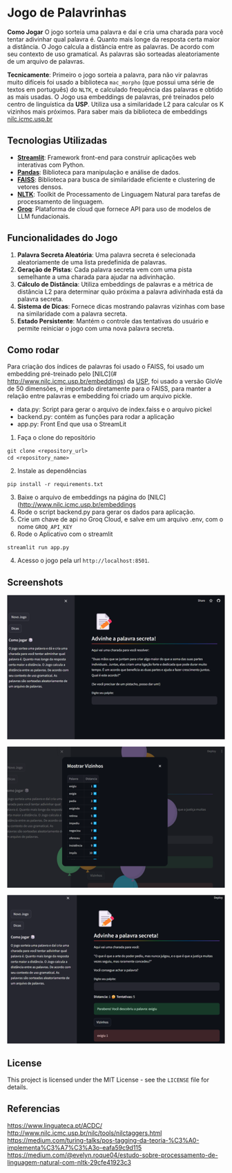 # Jogo de Palavrinhas #


**Como Jogar**
O jogo sorteia uma palavra e daí e cria uma charada para você tentar adivinhar qual palavra é. Quanto mais longe da resposta certa maior a distância. O Jogo calcula a distância entre as palavras. De acordo com seu contexto de uso gramatical. As palavras são sorteadas aleatoriamente de um arquivo de palavras.

**Tecnicamente**:
Primeiro o jogo sorteia a palavra, para não vir palavras muito difíceis foi usado a biblioteca
`mac_morpho` (que possui uma série de textos em português) do `NLTK`, e calculado frequência das palavras e obtido as mais usadas.
O Jogo usa embeddings de palavras, pré treinados pelo centro de linguística da **USP**.
Utiliza usa a similaridade L2 para calcular os K vizinhos mais próximos.
Para saber mais da biblioteca de embeddings [nilc.icmc.usp.br](http://www.nilc.icmc.usp.br/embeddings/)

## Tecnologias Utilizadas

- [**Streamlit**](https://streamlit.io/): Framework front-end para construir aplicações web interativas com Python.
- [**Pandas**](https://pandas.pydata.org/): Biblioteca para manipulação e análise de dados.
- [**FAISS**](https://github.com/facebookresearch/faiss): Biblioteca para busca de similaridade eficiente e clustering de vetores densos.
- [**NLTK**](https://www.nltk.org/): Toolkit de Processamento de Linguagem Natural para tarefas de processamento de linguagem.
- [**Groq**](https://groq.com/): Plataforma de cloud que fornece API para uso de modelos de LLM fundacionais.

## Funcionalidades do Jogo ##
 
1. **Palavra Secreta Aleatória**: Uma palavra secreta é selecionada aleatoriamente de uma lista predefinida de palavras.
2. **Geração de Pistas**: Cada palavra secreta vem com uma pista semelhante a uma charada para ajudar na adivinhação.
3. **Cálculo de Distância**: Utiliza embeddings de palavras e a métrica de distância L2 para determinar quão próxima a palavra adivinhada está da palavra secreta.
4. **Sistema de Dicas**: Fornece dicas mostrando palavras vizinhas com base na similaridade com a palavra secreta.
5. **Estado Persistente**: Mantém o controle das tentativas do usuário e permite reiniciar o jogo com uma nova palavra secreta.

## Como rodar ##

Para criação dos índices de palavras foi usado o FAISS, foi usado um embedding pré-treinado pelo [NILC](# http://www.nilc.icmc.usp.br/embeddings) da [USP](https://www5.usp.br/), foi usado a versão GloVe de 50 dimensões, e importado diretamente para o FAISS, para manter a relação entre palavras e embedding foi criado um arquivo pickle.

- data.py: Script para gerar o arquivo de index.faiss e o arquivo pickel
- backend.py: contém as funções para rodar a aplicação
- app.py: Front End que usa o StreamLit

1. Faça o clone do repositório

```
git clone <repository_url>
cd <repository_name>
```

2. Instale as dependências

```
pip install -r requirements.txt
```

3. Baixe o arquivo de embeddings na página do [NILC](http://www.nilc.icmc.usp.br/embeddings
4. Rode o script backend.py para gerar os dados para aplicação.
5. Crie um chave de api no Groq Cloud, e salve em um arquivo .env, com o nome `GROQ_API_KEY`
6. Rode o Aplicativo com o streamlit

```
streamlit run app.py
```

4. Acesso o jogo pela url `http://localhost:8501`.

## Screenshots

![Home page](homepage.png)

![Vizinhos](vizinhos.png)

![](vitoria.png)

## License

This project is licensed under the MIT License - see the `LICENSE` file for details.

## Referencias


https://www.linguateca.pt/ACDC/
http://www.nilc.icmc.usp.br/nilc/tools/nilctaggers.html
https://medium.com/turing-talks/pos-tagging-da-teoria-%C3%A0-implementa%C3%A7%C3%A3o-eafa59c9d115
https://medium.com/@evelyn.roque04/estudo-sobre-processamento-de-linguagem-natural-com-nltk-29cfe41923c3
